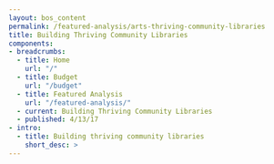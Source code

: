 ```yaml
---
layout: bos_content
permalink: /featured-analysis/arts-thriving-community-libraries
title: Building Thriving Community Libraries
components:
- breadcrumbs:
  - title: Home
    url: "/"
  - title: Budget
    url: "/budget"
  - title: Featured Analysis
    url: "/featured-analysis/"
  - current: Building Thriving Community Libraries
  - published: 4/13/17
- intro:
  - title: Building thriving community libraries
    short_desc: >
---
```

